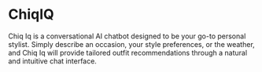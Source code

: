 # ChiqIQ
Chiq Iq is a conversational AI chatbot designed to be your go-to personal stylist. Simply describe an occasion, your style preferences, or the weather, and Chiq Iq will provide tailored outfit recommendations through a natural and intuitive chat interface.
